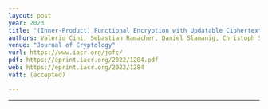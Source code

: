 ```yaml
---
layout: post
year: 2023
title: "(Inner-Product) Functional Encryption with Updatable Ciphertexts"
authors: Valerio Cini, Sebastian Ramacher, Daniel Slamanig, Christoph Striecks, Erkan Tairi
venue: "Journal of Cryptology"
vurl: https://www.iacr.org/jofc/
pdf: https://eprint.iacr.org/2022/1284.pdf
web: https://eprint.iacr.org/2022/1284
vatt: (accepted)

---
```



---


